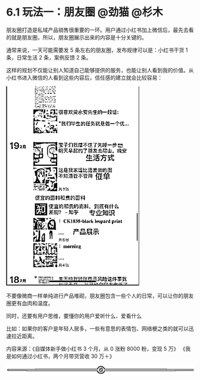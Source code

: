 # 6.1 玩法一：朋友圈 @劲猫 @杉木

朋友圈打造是私域产品销售很重要的一环。用户通过小红书加上微信后，最先去看的就是朋友圈，所以，朋友圈展示出来的内容是十分关键的。

通常来说，一天可能需要发 5 条左右的朋友圈，发布规律可以是：小红书干货 1 条，日常生活 2 条，案例反馈 2 条。

这样的规划不仅能让别人知道自己能够提供的服务，也能让别人看到我的价值。从小红书进入微信的人看到这些内容后，信任感的建立就会比较容易：

![](img/bcd9c51ab63dc559bfb0dab67c45783f.png)

不要像微商一样单纯进行产品堆砌，朋友圈包含一些个人的日常，可以让你的朋友圈更有血肉和温度。

同时，还要有用户思维，要懂你的用户爱听什么、爱看什么

比如：如果你的客户是年轻人居多，一些有意思的表情包、网络梗之类的就可以迅速拉近距离。

内容来源：《自媒体新手做小红书 3 个月，从 0 涨粉 8000 粉，变现 5 万》 《我是如何通过小红书，两个月带货营收 30 万＋》

![](img/fb91ee241585f33667363a0f754604fc.png)
